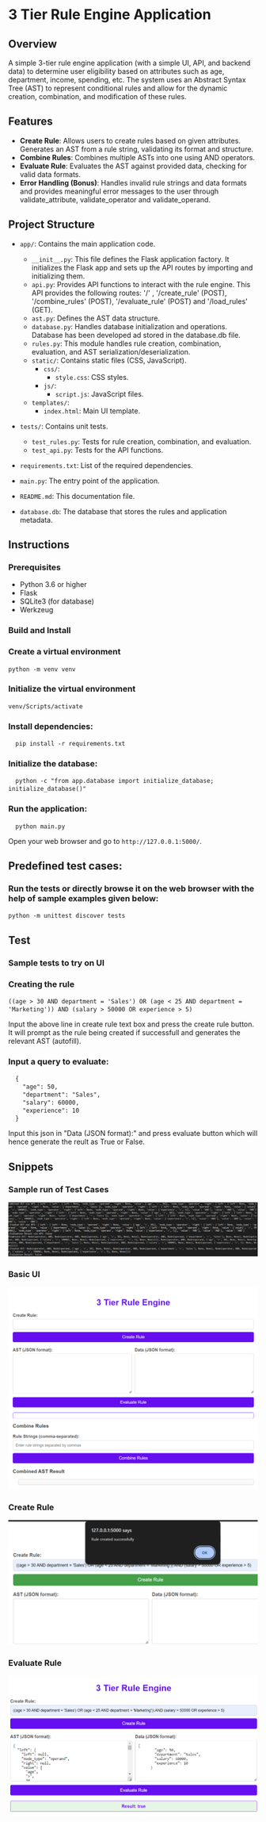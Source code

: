 # 3 Tier Rule Engine Application

## Overview
A simple 3-tier rule engine application (with a simple UI, API, and backend data) to determine user eligibility based on attributes such as age, department, income, spending, etc. The system uses an Abstract Syntax Tree (AST) to represent conditional rules and allow for the dynamic creation, combination, and modification of these rules.

## Features
  - **Create Rule**: Allows users to create rules based on given attributes. Generates an AST from a rule string, validating its format and structure.
  - **Combine Rules**: Combines multiple ASTs into one using AND operators.
  - **Evaluate Rule**: Evaluates the AST against provided data, checking for valid data formats.
  - **Error Handling (Bonus)**: Handles invalid rule strings and data formats and provides meaningful error messages to the user through validate_attribute, validate_operator and validate_operand.


## Project Structure
- `app/`: Contains the main application code.
  - `__init__.py`: This file defines the Flask application factory. It initializes the Flask app and sets up the API routes by importing and initializing them.
  - `api.py`: Provides API functions to interact with the rule engine. This API provides the following routes: '/' , '/create_rule' (POST), '/combine_rules' (POST), '/evaluate_rule' (POST) and '/load_rules' (GET).
  - `ast.py`: Defines the AST data structure.
  - `database.py`: Handles database initialization and operations. Database has been developed ad stored in the database.db file.
  - `rules.py`: This module handles rule creation, combination, evaluation, and AST serialization/deserialization.
  - `static/`: Contains static files (CSS, JavaScript).
    - `css/`: 
      - `style.css`: CSS styles.
    - `js/`:
      - `script.js`: JavaScript files.
  - `templates/`:
      - `index.html`: Main UI template.
  
- `tests/`: Contains unit tests.
  - `test_rules.py`: Tests for rule creation, combination, and evaluation.
  - `test_api.py`: Tests for the API functions.
- `requirements.txt`: List of the required dependencies.
- `main.py`: The entry point of the application.
- `README.md`: This documentation file.
- `database.db`: The database that stores the rules and application metadata.


## Instructions

  ### Prerequisites
  - Python 3.6 or higher
  - Flask
  - SQLite3 (for database)
  - Werkzeug


  ### Build and Install
  ###  Create a virtual environment 
    python -m venv venv
  ### Initialize the virtual environment 
    venv/Scripts/activate
  ### Install dependencies:
      pip install -r requirements.txt
  ### Initialize the database:
      python -c "from app.database import initialize_database; initialize_database()"
  ### Run the application:
      python main.py
  Open your web browser and go to `http://127.0.0.1:5000/`.


## Predefined test cases:
### Run the tests or directly browse it on the web browser with the help of sample examples given below:
    python -m unittest discover tests

## Test
### Sample tests to try on UI
  ### Creating the rule
    ((age > 30 AND department = 'Sales') OR (age < 25 AND department = 'Marketing')) AND (salary > 50000 OR experience > 5)

  Input the above line in create rule text box and press the create rule button. It will prompt as the rule being created if successfull and generates the relevant AST (autofill).

  ### Input a query to evaluate:
      {
        "age": 50,
        "department": "Sales",
        "salary": 60000,
        "experience": 10
      }

  Input this json in "Data (JSON format):" and press evaluate button which will hence generate the reult as True or False.

## Snippets

### Sample run of Test Cases
![Test_Cases_Run](screenshots/Test_Cases_Run.png)

### Basic UI
![Basic UI](screenshots/UI.png)

### Create Rule
![Create Rule](screenshots/Create_Rule_Success.png)

### Evaluate Rule
![Evaluate Rule](screenshots/Evaluate_Rule.png)



